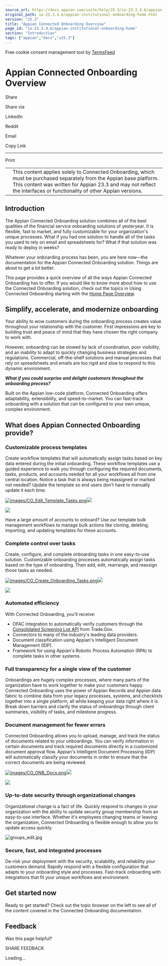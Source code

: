 ```yaml
---
source_url: https://docs.appian.com/suite/help/25.3/io-23.3.4.6/appian-institutional-onboarding-home.html
original_path: io-23.3.4.6/appian-institutional-onboarding-home.html
version: "25.3"
title: "Appian Connected Onboarding Overview"
page_id: "io-23.3.4.6/appian-institutional-onboarding-home"
section: "Introduction"
tags: ["appian","docs","v25.3"]
---
```



Free cookie consent management tool by [TermsFeed](https://www.termsfeed.com/)

# Appian Connected Onboarding Overview

Share

Share via

LinkedIn

Reddit

Email

Copy Link

* * *

Print

<table><tbody><tr><td><i class="fa fa-check-square-o" aria-hidden="true"></i></td><td>This content applies solely to Connected Onboarding, which must be purchased separately from the Appian base platform. This content was written for Appian 23.3 and may not reflect the interfaces or functionality of other Appian versions.</td></tr></tbody></table>

## Introduction

The Appian Connected Onboarding solution combines all of the best qualities of the financial service onboarding solutions of yesteryear. It is flexible, fast to market, and fully customizable for your organization's unique processes. What if you had one solution to handle all of the tasks you used to rely on email and spreadsheets for? What if that solution was ready to deploy in weeks?

Whatever your onboarding process has been, you are here now—the documentation for the Appian Connected Onboarding solution. Things are about to get a lot better.

This page provides a quick overview of all the ways Appian Connected Onboarding has to offer. If you would like to know more about how to use the Connected Onboarding solution, check out the topics in Using Connected Onboarding starting with the [Home Page Overview](home-page-overview.html).

## Simplify, accelerate, and modernize onboarding

Your ability to wow customers during the onboarding process creates value throughout your relationship with the customer. First impressions are key to building trust and peace of mind that they have chosen the right company to work with.

However, onboarding can be slowed by lack of coordination, poor visibility, and an inability to adapt to quickly changing business strategies and regulations. Commercial, off-the-shelf solutions and manual processes that rely on spreadsheets and emails are too rigid and slow to respond to this dynamic environment.

**_What if you could surprise and delight customers throughout the onboarding process?_**

Built on the Appian low-code platform, Connected Onboarding offers adaptability, extensibility, and speed-to-market. You can fast-track onboarding with a solution that can be configured to your own unique, complex environment.

## What does Appian Connected Onboarding provide?

### Customizable process templates

Create workflow templates that will automatically assign tasks based on key data entered during the initial onboarding. These workflow templates use a guided experience to walk you through configuring the required documents, tasks, products, and accounts needed for all your workflows all from one central location. Notice a task that is always being reassigned or marked not needed? Update the template so end users don't have to manually update it each time.

[![images/CO_Edit_Template_Tasks.png](images/CO_Edit_Template_Tasks.png)![](/suite/help/25.3/images/rn/zoom_magnify_center.png)](#img1069)

[![](images/CO_Edit_Template_Tasks.png)](#_)

Have a large amount of accounts to onboard? Use our template bulk management workflows to manage bulk actions like cloning, deleting, importing, and updating templates for these accounts.

### Complete control over tasks

Create, configure, and complete onboarding tasks in one easy-to-use solution. Customizable onboarding processes automatically assign tasks based on the type of onboarding. Then add, edit, rearrange, and reassign those tasks as needed.

[![images/CO_Create_Onboarding_Tasks.png](images/CO_Create_Onboarding_Tasks.png)![](/suite/help/25.3/images/rn/zoom_magnify_center.png)](#img1070)

[![](images/CO_Create_Onboarding_Tasks.png)](#_)

### Automated efficiency

With Connected Onboarding, you'll receive:

-   OFAC integration to automatically verify customers through the [Consolidated Screening List API](https://developer.trade.gov/api-details#api=consolidated-screening-list&operation=search) from Trade.Gov.
-   Connectors to many of the industry's leading data providers.
-   Document classification using Appian's Intelligent Document Management (IDP).
-   Framework for using Appian's Robotic Process Automation (RPA) to complete tasks in other systems.

### Full transparency for a single view of the customer

Onboardings are hugely complex processes, where many parts of the organization have to work together to make your customers happy. Connected Onboarding uses the power of Appian Records and Appian data fabric to combine data from your legacy processes, systems, and checklists together into a single platform, all while keeping your data right where it is. Break down barriers and clarify the status of onboardings through client summaries, visibility of tasks, and milestone progress.

### Document management for fewer errors

Connected Onboarding allows you to upload, manage, and track the status of documents related to your onboardings. You can verify information in certain documents and track required documents directly in a customized document approval flow. Appian's Intelligent Document Processing (IDP) will automatically classify your documents in order to ensure that the correct documents are being reviewed.

[![images/CO_ONB_Docs.png](images/CO_ONB_Docs.png)![](/suite/help/25.3/images/rn/zoom_magnify_center.png)](#img1071)

[![](images/CO_ONB_Docs.png)](#_)

### Up-to-date security through organizational changes

Organizational change is a fact of life. Quickly respond to changes in your organization with the ability to update security group membership from an easy-to-use interface. Whether it's employees changing teams or leaving the organization, Connected Onboarding is flexible enough to allow you to update access quickly.

![groups_edit.jpg](images/groups_edit.jpg)

### Secure, fast, and integrated processes

De-risk your deployment with the security, scalability, and reliability your customers demand. Rapidly respond with a flexible configuration that adapts to your onboarding style and processes. Fast-track onboarding with integrations that fit your unique workflows and environment.

## Get started now

Ready to get started? Check out the topic browser on the left to see all of the content covered in the Connected Onboarding documentation.

## Feedback

Was this page helpful?

SHARE FEEDBACK

Loading...